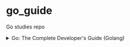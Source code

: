 # go_guide

Go studies repo

<details>
<summary>Go: The Complete Developer's Guide (Golang)</summary>

- ## Section 1: Getting started
  - [x] Install Go
  - [x] Set up VSCode

- ## Section 2: A simple start
  - [x] Go Packages
  - [x] Import statements
  - [x] File organization

- ## Section 3: Deeper into Go
  - [x] Variable declarations
  - [x] Functions and Return types
  - [x] Slices and For loops
  - [x] OO approach vs Go approach
  - [x] Custom type declarations
  - [x] Receiver functions
  - [ ] Creating a new Deck
  - [ ] Slice range syntax
  - [ ] Multiple return values
  - [ ] Byte slices
  - [ ] Deck to string
  - [ ] Joining a slice of strings
  - [ ] Saving data to the hard drive
  - [ ] Reading from the hard drive
  - [ ] Error handling
  - [ ] Shuffling a deck
  - [ ] Random number generation
  - [ ] Testing with Go
    - [ ] Writing useful tests
    - [ ] Asserting elements in a slice
    - [ ] Testing file I/O

More to come
</details>
